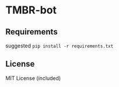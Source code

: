 # TMBR-bot

## Requirements

suggested `pip install -r requirements.txt`

## License

MIT License (included)
